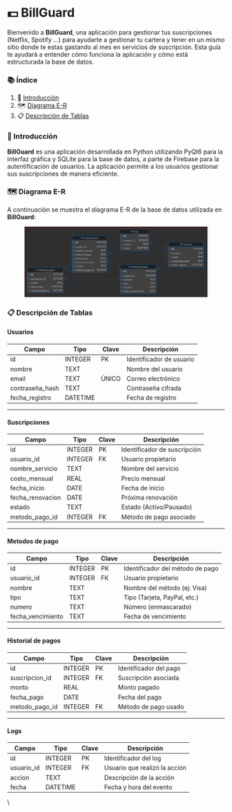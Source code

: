 # 💵 BillGuard

Bienvenido a **BillGuard**, una aplicación para gestionar tus suscripciones (Netflix, Spotify ...) para ayudarte a gestionar tu cartera y  tener en un mismo sitio donde te estas gastando al mes en servicios de suscripción. Esta guía te ayudará a entender cómo funciona la aplicación y cómo está estructurada la base de datos.

### 📚 Índice

1. 🌟 [Introducción](./#introduccion)
2. 🗺️ [Diagrama E-R](./#diagrama-e-r)
3. 📋 [Descripción de Tablas](./#descripcion-de-tablas)

### 🌟 Introducción

**BillGuard** es una aplicación desarrollada en Python utilizando PyQt6 para la interfaz gráfica y SQLite para la base de datos, a parte de Firebase para la autentificación de usuarios. La aplicación permite a los usuarios gestionar sus suscripciones de manera eficiente.



### 🗺️ Diagrama E-R

A continuación se muestra el diagrama E-R de la base de datos utilizada en **BillGuard**:

<figure><img src=".gitbook/assets/image.png" alt=""><figcaption></figcaption></figure>

### 📋 Descripción de Tablas

#### Usuarios

| Campo            | Tipo     | Clave | Descripción              |
| ---------------- | -------- | ----- | ------------------------ |
| id               | INTEGER  | PK    | Identificador de usuario |
| nombre           | TEXT     |       | Nombre del usuario       |
| email            | TEXT     | ÚNICO | Correo electrónico       |
| contraseña\_hash | TEXT     |       | Contraseña cifrada       |
| fecha\_registro  | DATETIME |       | Fecha de registro        |

***

#### Suscripciones

| Campo             | Tipo    | Clave | Descripción                  |
| ----------------- | ------- | ----- | ---------------------------- |
| id                | INTEGER | PK    | Identificador de suscripción |
| usuario\_id       | INTEGER | FK    | Usuario propietario          |
| nombre\_servicio  | TEXT    |       | Nombre del servicio          |
| costo\_mensual    | REAL    |       | Precio mensual               |
| fecha\_inicio     | DATE    |       | Fecha de inicio              |
| fecha\_renovacion | DATE    |       | Próxima renovación           |
| estado            | TEXT    |       | Estado (Activo/Pausado)      |
| metodo\_pago\_id  | INTEGER | FK    | Método de pago asociado      |

***

#### Metodos de pago

| Campo              | Tipo    | Clave | Descripción                      |
| ------------------ | ------- | ----- | -------------------------------- |
| id                 | INTEGER | PK    | Identificador del método de pago |
| usuario\_id        | INTEGER | FK    | Usuario propietario              |
| nombre             | TEXT    |       | Nombre del método (ej: Visa)     |
| tipo               | TEXT    |       | Tipo (Tarjeta, PayPal, etc.)     |
| numero             | TEXT    |       | Número (enmascarado)             |
| fecha\_vencimiento | TEXT    |       | Fecha de vencimiento             |

***

#### Historial de pagos

| Campo            | Tipo    | Clave | Descripción            |
| ---------------- | ------- | ----- | ---------------------- |
| id               | INTEGER | PK    | Identificador del pago |
| suscripcion\_id  | INTEGER | FK    | Suscripción asociada   |
| monto            | REAL    |       | Monto pagado           |
| fecha\_pago      | DATE    |       | Fecha del pago         |
| metodo\_pago\_id | INTEGER | FK    | Método de pago usado   |

***

#### Logs

| Campo       | Tipo     | Clave | Descripción                   |
| ----------- | -------- | ----- | ----------------------------- |
| id          | INTEGER  | PK    | Identificador del log         |
| usuario\_id | INTEGER  | FK    | Usuario que realizó la acción |
| accion      | TEXT     |       | Descripción de la acción      |
| fecha       | DATETIME |       | Fecha y hora del evento       |

\
